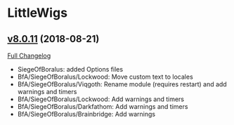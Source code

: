 # LittleWigs

## [v8.0.11](https://github.com/BigWigsMods/LittleWigs/tree/v8.0.11) (2018-08-21)
[Full Changelog](https://github.com/BigWigsMods/LittleWigs/compare/v8.0.10...v8.0.11)

- SiegeOfBoralus: added Options files  
- BfA/SiegeOfBoralus/Lockwood: Move custom text to locales  
- BfA/SiegeOfBoralus/Viqgoth: Rename module (requires restart) and add warnings and timers  
- BfA/SiegeOfBoralus/Lockwood: Add warnings and timers  
- BfA/SiegeOfBoralus/Darkfathom: Add warnings and timers  
- BfA/SiegeOfBoralus/Brainbridge: Add warnings  
